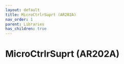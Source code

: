 ```yaml
---
layout: default
title: MicroCtrlrSuprt (AR202A)
nav_order: 1
parent: Libraries
has_children: true
---
```

# MicroCtrlrSuprt (AR202A)
